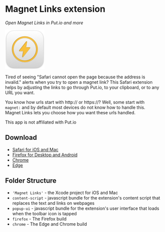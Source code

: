 # Magnet Links extension

_Open Magnet Links in Put.io and more_

![icon][icon]

Tired of seeing "Safari cannot open the page because the address is invalid." alerts when you try to open a magnet link? This Safari extension helps by adjusting the links to go through Put.io, to your clipboard, or to any URL you want.

You know how urls start with http:// or https://? Well, some start with `magnet:` and by default most devices do not know how to handle this. Magnet Links lets you choose how you want these urls handled.

This app is not affiliated with Put.io


## Download

- [Safari for iOS and Mac](https://apps.apple.com/us/app/magnet-links/id1598258908)
- [Firefox for Desktop and Android](https://addons.mozilla.org/addon/magnet-links/)
- [Chrome](https://chrome.google.com/webstore/detail/fkioalmkhgkhojppkapnidbnaecnnkfo)
- [Edge](https://microsoftedge.microsoft.com/addons/detail/bmdmgkgpnjgmgcpmgnphgihlekjgnapf)


## Folder Structure

- `'Magnet Links'` - the Xcode project for iOS and Mac
- `content-script` - javascript bundle for the extension's content script that replaces the text and links on webpages
- `popup-ui` - javascript bundle for the extension's user interface that loads when the toolbar icon is tapped
- `firefox` - The Firefox build
- `chrome` - The Edge and Chrome build


[icon]: https://github.com/girlfriend-technology/magnet-links-extension/raw/main/Magnet%20Links/Shared%20(Extension)/Resources/images/icon-128.png "App Icon"
